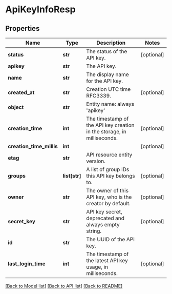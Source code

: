 # ApiKeyInfoResp

## Properties
Name | Type | Description | Notes
------------ | ------------- | ------------- | -------------
**status** | **str** | The status of the API key. | [optional] 
**apikey** | **str** | The API key. | 
**name** | **str** | The display name for the API key. | 
**created_at** | **str** | Creation UTC time RFC3339. | [optional] 
**object** | **str** | Entity name: always &#39;apikey&#39; | 
**creation_time** | **int** | The timestamp of the API key creation in the storage, in milliseconds. | [optional] 
**creation_time_millis** | **int** |  | [optional] 
**etag** | **str** | API resource entity version. | 
**groups** | **list[str]** | A list of group IDs this API key belongs to. | [optional] 
**owner** | **str** | The owner of this API key, who is the creator by default. | [optional] 
**secret_key** | **str** | API key secret, deprecated and always empty string. | [optional] 
**id** | **str** | The UUID of the API key. | 
**last_login_time** | **int** | The timestamp of the latest API key usage, in milliseconds. | [optional] 

[[Back to Model list]](../README.md#documentation-for-models) [[Back to API list]](../README.md#documentation-for-api-endpoints) [[Back to README]](../README.md)


